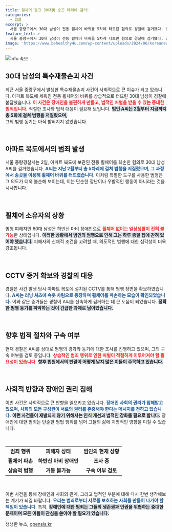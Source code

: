 ```yaml
---
title: 휠체어 펑크 30대男 송곳 테러에 검거!
categories:
  - 법률
excerpt: >
  서울 중랑구에서 30대 남성이 전동 휠체어 바퀴를 5차례 터트린 혐의로 경찰에 검거됐다. 장애인의 이동 수단인 휠체어를 상습적으로 훼손한 그의 동기는 무엇일까? 클릭해 확인해보세요!
feature_text: >
  서울 중랑구에서 30대 남성이 전동 휠체어 바퀴를 5차례 터트린 혐의로 경찰에 검거됐다. 장애인의 이동 수단인 휠체어를 상습적으로 훼손한 그의 동기는 무엇일까? 클릭해 확인해보세요!
image: 'https://www.behealthy4u.com/wp-content/uploads/2024/06/koreanews.jpg'
---
```


<p><img src="https://www.behealthy4u.com/wp-content/uploads/2024/06/koreanews.jpg" alt="info 속보" /></p>

<h2 data-ke-size="size26">30대 남성의 특수재물손괴 사건</h2>

<p data-ke-size="size16">최근 서울 중랑구에서 발생한 특수재물손괴 사건이 사회적으로 큰 이슈가 되고 있습니다. 아파트 복도에 세워진 전동 휠체어의 바퀴를 상습적으로 터뜨린 30대 남성이 경찰에 붙잡혔습니다. <b><span style="color: #ee2323;">이 사건은 장애인을 불편하게 만들고, 법적인 처벌을 받을 수 있는 중대한 범죄입니다.</span></b> 적절한 조사와 법적 대응이 필요해 보입니다. <b><span style="background-color: #21538527;">범인 A씨는 2월부터 지금까지 총 5회에 걸쳐 범행을 저질렀으며,<br></span></b> 그의 범행 동기는 아직 밝혀지지 않았습니다.</p>

<p data-ke-size="size16">&nbsp;</p>

<h2 data-ke-size="size26">아파트 복도에서의 범죄 발생</h2>

<p data-ke-size="size16">서울 중랑경찰서는 2일, 아파트 복도에 보관된 전동 휠체어를 훼손한 혐의로 30대 남성 A씨를 검거했습니다. <b><span style="color: #1a5490;">A씨는 지난 2월부터 총 5차례에 걸쳐 범행을 저질렀으며, 그 과정에서 <b>송곳</b>을 이용해 휠체어 바퀴를 터뜨렸습니다.</span></b> 이처럼 특별한 도구를 사용한 범행은 그 의도가 더욱 불순해 보이는데, 이는 단순한 장난이나 우발적인 행동이 아니라는 것을 시사합니다.</p>

<p data-ke-size="size16">&nbsp;</p>

<h2 data-ke-size="size26">휠체어 소유자의 상황</h2>

<p data-ke-size="size16">범행 피해자인 60대 남성은 하반신 마비 장애인으로 <b><span style="color: #ee2323;">휠체어 없이는 일상생활이 전혀 불가능</span></b>한 상태입니다. <b><span style="background-color: #21538527;">이러한 상황에서 범인의 범행으로 인해 그는 하루 종일 집에 갇혀 있어야 했습니다.</span></b> 피해자의 신체적 조건을 고려할 때, 의도적인 범행에 대한 심각성이 더욱 강조됩니다.</p>

<p data-ke-size="size16">&nbsp;</p>

<h2 data-ke-size="size26">CCTV 증거 확보와 경찰의 대응</h2>

<p data-ke-size="size16">경찰은 사건 발생 당시 아파트 복도에 설치된 CCTV를 통해 범행 장면을 확보하였습니다. <b><span style="color: #1a5490;">A씨는 러닝 셔츠에 속옷 차림으로 등장하며 휠체어를 파손하는 모습이 확인되었습니다.</span></b> 이와 같은 증거들은 경찰이 A씨를 신속하게 검거하는 데 큰 도움이 되었습니다. <b><span style="background-color: #21538527;">정확한 범행 동기를 파악하는 것이 긴급한 과제로 남아있습니다.</span></b></p>

<p data-ke-size="size16">&nbsp;</p>

<h2 data-ke-size="size26">향후 법적 절차와 구속 여부</h2>

<p data-ke-size="size16">현재 경찰은 A씨를 상대로 범행의 경과와 동기에 대한 조사를 진행하고 있으며, 그의 구속 여부를 검토 중입니다. <b><span style="color: #ee2323;">상습적인 범죄 행위로 인한 처벌이 적절하게 이루어져야 할 필요성이 있습니다.</span></b> <b><span style="background-color: #21538527;">향후 법원에서의 판결이 어떻게 날지 많은 이들이 주목하고 있습니다.</span></b></p>

<p data-ke-size="size16">&nbsp;</p>

<h2 data-ke-size="size26">사회적 반향과 장애인 권리 침해</h2>

<p data-ke-size="size16">이번 사건은 사회적으로 큰 반향을 일으키고 있습니다. <b><span style="color: #1a5490;">장애인 사회의 권리가 침해받고 있으며, 사회의 모든 구성원이 서로의 권리를 존중해야 한다는 메시지를 전하고 있습니다.</span></b> <b><span style="background-color: #21538527;">이런 사건들이 재발되지 않기 위해서는 인식 개선과 법적인 강화를 필요로 합니다.</span></b> 장애인에 대한 범죄는 단순한 범법 행위를 넘어 그들의 삶에 치명적인 영향을 미칠 수 있습니다.</p>

<p data-ke-size="size16">&nbsp;</p>

<table>
<tr>
<td style="text-align: center; height: 17px;"><b>범죄 행위</b></td>
<td style="text-align: center; height: 17px;"><b>피해자 상태</b></td>
<td style="text-align: center; height: 17px;"><b>범인의 현재 상황</b></td>
</tr>
<tr>
<td style="text-align: center; height: 17px;"><b>휠체어 파손</b></td>
<td style="text-align: center; height: 17px;"><b>하반신 마비 장애인</b></td>
<td style="text-align: center; height: 17px;"><b>조사 중</b></td>
</tr>
<tr>
<td style="text-align: center; height: 17px;"><b>상습적 범행</b></td>
<td style="text-align: center; height: 17px;"><b>거동 불가능</b></td>
<td style="text-align: center; height: 17px;"><b>구속 여부 검토</b></td>
</tr>
</table>

<p data-ke-size="size16">&nbsp;</p>

<p data-ke-size="size16">이번 사건을 통해 장애인과 사회의 관계, 그리고 법적인 부분에 대해 다시 한번 생각해보는 계기가 되길 바랍니다. <b><span style="color: #1a5490;">우리는 범죄로부터 서로를 보호하는 사회를 만들어 나가야 할 책임이 있습니다.</span></b> 특히, <b><span style="background-color: #21538527;">장애인에 대한 범죄는 그들의 생존권과 인권을 위협하는 중대한 문제이며 모든 이들이 관심을 쏟아야 할 필요가 있습니다.</span></b></p>
생생한 뉴스, <a href="https://opensis.kr" rel="dofollow">opensis.kr</a>


